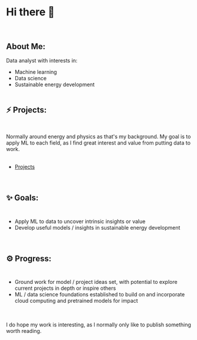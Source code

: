 # Hi there 👋<br><br>
## About Me:
Data analyst with interests in:<br>
* Machine learning<br>
* Data science<br>
* Sustainable energy development<br><br>

## ⚡ Projects:<br><br>
Normally around energy and physics as that's my background. My goal is to apply ML to each field, as I find great interest and value from putting data to work.<br><br>
* [Projects](https://github.com/JeffM-Code/PortfolioWork)<br><br><br>

## ✨ Goals:<br><br>
* Apply ML to data to uncover intrinsic insights or value<br>
* Develop useful models / insights in sustainable energy development<br><br><br>

## ⚙️ Progress:<br><br>
* Ground work for model / project ideas set, with potential to explore current projects in depth or inspire others<br>
* ML / data science foundations established to build on and incorporate cloud computing and pretrained models for impact<br><br><br>

I do hope my work is interesting, as I normally only like to publish something worth reading.
